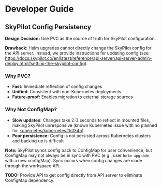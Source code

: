 # Developer Guide

## SkyPilot Config Persistency

**Design Decision:** Use PVC as the source of truth for SkyPilot configuration.

**Drawback:** Helm upgrades cannot directly change the SkyPilot config for the API server. Instead, we provide
instructions for updating config (see:
https://docs.skypilot.co/en/latest/reference/api-server/api-server-admin-deploy.html#setting-the-skypilot-config).

### Why PVC?

- **Fast:** Immediate reflection of config changes
- **Unified:** Consistent with non-Kubernetes deployments
- **Future-proof:** Enables migration to external storage sources

### Why Not ConfigMap?

- **Slow updates:** Changes take 2-3 seconds to reflect in mounted files, making SkyPilot unresponsive (known Kubernetes
  issue with no planned fix:
  [kubernetes/kubernetes#50345](https://github.com/kubernetes/kubernetes/issues/50345#issuecomment-585344794))
- **Poor persistence:** Config is not persisted across Kubernetes clusters and backing up is difficult

**Note:** SkyPilot syncs config back to ConfigMap for user convenience, but ConfigMap may not always be in sync with PVC
(e.g., user `helm upgrade` with a new configMap). Sync occurs when config changes are made through the workspace API.

**TODO:** Provide API to get config directly from API server to eliminate ConfigMap dependency.
